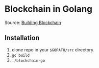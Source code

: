 # Blockchain in Golang
Source: [Building Blockchain](https://jeiwan.cc/posts/building-blockchain-in-go-part-1/)

## Installation
1. clone repo in your `$GOPATH/src` directory.
2. `go build`
3. `./blockchain-go`
